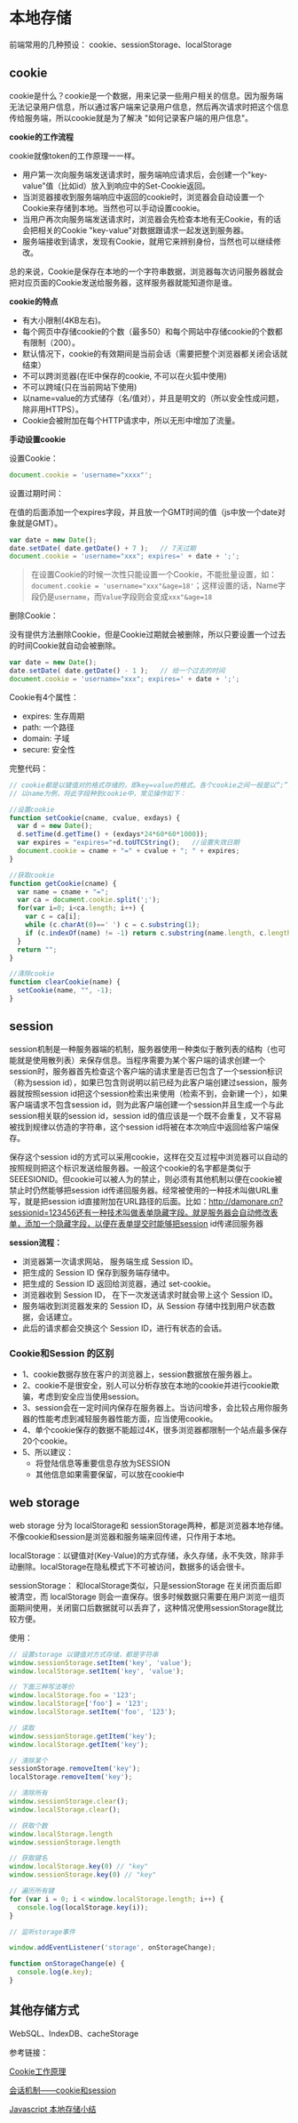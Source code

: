 # 本地存储

前端常用的几种预设： cookie、sessionStorage、localStorage

## cookie

cookie是什么？cookie是一个数据，用来记录一些用户相关的信息。因为服务端无法记录用户信息，所以通过客户端来记录用户信息，然后再次请求时把这个信息传给服务端，所以cookie就是为了解决 "如何记录客户端的用户信息"。

**cookie的工作流程**

cookie就像token的工作原理一一样。

* 用户第一次向服务端发送请求时，服务端响应请求后，会创建一个"key-value"值（比如id）放入到响应中的Set-Cookie返回。
* 当浏览器接收到服务端响应中返回的cookie时，浏览器会自动设置一个Cookie来存储到本地。当然也可以手动设置cookie。
* 当用户再次向服务端发送请求时，浏览器会先检查本地有无Cookie，有的话会把相关的Cookie "key-value"对数据跟请求一起发送到服务器。
* 服务端接收到请求，发现有Cookie，就用它来辨别身份，当然也可以继续修改。

总的来说，Cookie是保存在本地的一个字符串数据，浏览器每次访问服务器就会把对应页面的Cookie发送给服务器，这样服务器就能知道你是谁。

**cookie的特点**

* 有大小限制(4KB左右)。
* 每个网页中存储cookie的个数（最多50）和每个网站中存储cookie的个数都有限制（200）。
* 默认情况下，cookie的有效期间是当前会话（需要把整个浏览器都关闭会话就结束）
* 不可以跨浏览器(在IE中保存的cookie, 不可以在火狐中使用)
* 不可以跨域(只在当前网站下使用)
* 以name=value的方式储存（名/值对），并且是明文的（所以安全性成问题，除非用HTTPS）。
* Cookie会被附加在每个HTTP请求中，所以无形中增加了流量。

**手动设置cookie**

设置Cookie：

```js
document.cookie = 'username="xxxx"';
```

设置过期时间：

在值的后面添加一个expires字段，并且放一个GMT时间的值（js中放一个date对象就是GMT）。

```js
var date = new Date();
date.setDate( date.getDate() + 7 );   // 7天过期
document.cookie = 'username="xxx"; expires=' + date + ';';
```

>在设置Cookie的时候一次性只能设置一个Cookie，不能批量设置，如：`document.cookie = 'username="xxx"&age=18'`；这样设置的话，Name字段仍是`username`，而`Value`字段则会变成`xxx"&age=18`

删除Cookie：

没有提供方法删除Cookie，但是Cookie过期就会被删除，所以只要设置一个过去的时间Cookie就自动会被删除。

```js
var date = new Date();
date.setDate( date.getDate() - 1 );   // 给一个过去的时间
document.cookie = 'username="xxx"; expires=' + date + ';';
```

Cookie有4个属性：

* expires: 生存周期
* path: 一个路径
* domain: 子域
* secure: 安全性

完整代码：

```js
// cookie都是以键值对的格式存储的，即key=value的格式。各个cookie之间一般是以“;”分隔。
// 以name为例，将此字段种到cookie中，常见操作如下：

//设置cookie
function setCookie(cname, cvalue, exdays) {  
  var d = new Date();  
  d.setTime(d.getTime() + (exdays*24*60*60*1000));  
  var expires = "expires="+d.toUTCString();   //设置失效日期
  document.cookie = cname + "=" + cvalue + "; " + expires;  
}  

//获取cookie  
function getCookie(cname) {
  var name = cname + "=";  
  var ca = document.cookie.split(';');  
  for(var i=0; i<ca.length; i++) {  
    var c = ca[i];  
    while (c.charAt(0)==' ') c = c.substring(1);  
    if (c.indexOf(name) != -1) return c.substring(name.length, c.length);  
  }  
  return "";  
}

//清除cookie    
function clearCookie(name) {    
  setCookie(name, "", -1);    
} 
```

## session

session机制是一种服务器端的机制，服务器使用一种类似于散列表的结构（也可能就是使用散列表）来保存信息。当程序需要为某个客户端的请求创建一个session时，服务器首先检查这个客户端的请求里是否已包含了一个session标识（称为session id），如果已包含则说明以前已经为此客户端创建过session，服务器就按照session id把这个session检索出来使用（检索不到，会新建一个），如果客户端请求不包含session id，则为此客户端创建一个session并且生成一个与此session相关联的session id，session id的值应该是一个既不会重复，又不容易被找到规律以仿造的字符串，这个session id将被在本次响应中返回给客户端保存。

保存这个session id的方式可以采用cookie，这样在交互过程中浏览器可以自动的按照规则把这个标识发送给服务器。一般这个cookie的名字都是类似于SEEESIONID。但cookie可以被人为的禁止，则必须有其他机制以便在cookie被禁止时仍然能够把session id传递回服务器。经常被使用的一种技术叫做URL重写，就是把session id直接附加在URL路径的后面。比如：http://damonare.cn?sessionid=123456还有一种技术叫做表单隐藏字段。就是服务器会自动修改表单，添加一个隐藏字段，以便在表单提交时能够把session id传递回服务器

**session流程：**

* 浏览器第一次请求网站， 服务端生成 Session ID。
* 把生成的 Session ID 保存到服务端存储中。
* 把生成的 Session ID 返回给浏览器，通过 set-cookie。
* 浏览器收到 Session ID， 在下一次发送请求时就会带上这个 Session ID。
* 服务端收到浏览器发来的 Session ID，从 Session 存储中找到用户状态数据，会话建立。
* 此后的请求都会交换这个 Session ID，进行有状态的会话。

### Cookie和Session 的区别

* 1、cookie数据存放在客户的浏览器上，session数据放在服务器上。
* 2、cookie不是很安全，别人可以分析存放在本地的cookie并进行cookie欺骗，考虑到安全应当使用session。
* 3、session会在一定时间内保存在服务器上。当访问增多，会比较占用你服务器的性能考虑到减轻服务器性能方面，应当使用cookie。
* 4、单个cookie保存的数据不能超过4K，很多浏览器都限制一个站点最多保存20个cookie。
* 5、所以建议：
  * 将登陆信息等重要信息存放为SESSION
  * 其他信息如果需要保留，可以放在cookie中


## web storage

web storage 分为 localStorage和 sessionStorage两种，都是浏览器本地存储。不像cookie和session是浏览器和服务端来回传递，只作用于本地。

localStorage：以键值对(Key-Value)的方式存储，永久存储，永不失效，除非手动删除。localStorage在隐私模式下不可被访问，数据多的话会很卡。

sessionStorage： 和localStorage类似，只是sessionStorage 在关闭页面后即被清空，而 localStorage 则会一直保存。很多时候数据只需要在用户浏览一组页面期间使用，关闭窗口后数据就可以丢弃了，这种情况使用sessionStorage就比较方便。

使用：

```js
// 设置storage 以键值对方式存储，都是字符串
window.sessionStorage.setItem('key', 'value');
window.localStorage.setItem('key', 'value');

// 下面三种写法等价
window.localStorage.foo = '123';
window.localStorage['foo'] = '123';
window.localStorage.setItem('foo', '123');

// 读取
window.sessionStorage.getItem('key');
window.localStorage.getItem('key');

// 清除某个
sessionStorage.removeItem('key');
localStorage.removeItem('key');

// 清除所有
window.sessionStorage.clear();
window.localStorage.clear();

// 获取个数
window.localStorage.length
window.sessionStorage.length

// 获取键名
window.localStorage.key(0) // "key"
window.sessionStorage.key(0) // "key"

// 遍历所有键
for (var i = 0; i < window.localStorage.length; i++) {
  console.log(localStorage.key(i));
}

// 监听storage事件

window.addEventListener('storage', onStorageChange);

function onStorageChange(e) {
  console.log(e.key);
}
```

## 其他存储方式

WebSQL、IndexDB、cacheStorage


参考链接：

[Cookie工作原理](https://www.cnblogs.com/joeliu/archive/2008/01/10/1033232.html)

[会话机制——cookie和session](https://juejin.im/post/6844903780857675790)

[Javascript 本地存储小结](https://juejin.im/post/6844903453630660622)





